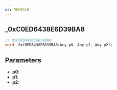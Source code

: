 ```yaml
---
ns: VEHICLE
---
```

## _0xC0ED6438E6D39BA8

```c
// 0xC0ED6438E6D39BA8
void _0xC0ED6438E6D39BA8(Any p0, Any p1, Any p2);
```


## Parameters
* **p0**: 
* **p1**: 
* **p2**: 

